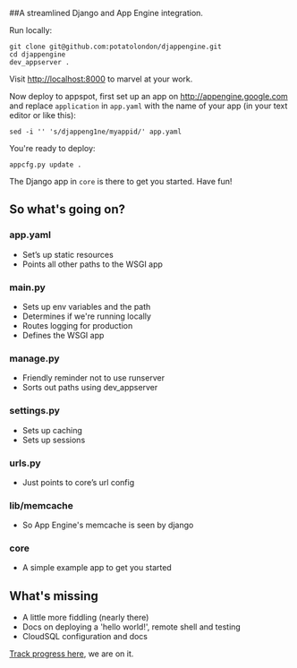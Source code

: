 ##A streamlined Django and App Engine integration.

Run locally:

    git clone git@github.com:potatolondon/djappengine.git
    cd djappengine
    dev_appserver .

Visit <http://localhost:8000> to marvel at your work.

Now deploy to appspot, first set up an app on <http://appengine.google.com> and replace `application` in `app.yaml` with the name of your app (in your text editor or like this):

    sed -i '' 's/djappeng1ne/myappid/' app.yaml

You're ready to deploy:

    appcfg.py update .

The Django app in `core` is there to get you started. Have fun!

## So what's going on?

### app.yaml

- Set’s up static resources
- Points all other paths to the WSGI app


### main.py

- Sets up env variables and the path
- Determines if we're running locally
- Routes logging for production
- Defines the WSGI app


### manage.py

- Friendly reminder not to use runserver
- Sorts out paths using dev_appserver

### settings.py

- Sets up caching
- Sets up sessions

### urls.py

- Just points to core’s url config

### lib/memcache

- So App Engine's memcache is seen by django

### core

- A simple example app to get you started


## What's missing

- A little more fiddling (nearly there)
- Docs on deploying a 'hello world!', remote shell and testing
- CloudSQL configuration and docs

[Track progress here](https://github.com/potatolondon/djappengine/issues/milestones), we are on it.